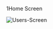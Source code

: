 1Home Screen

![Users-Screen](https://github.com/user-attachments/assets/ae2c1449-36e1-4269-9cf3-58b39800c8b5)
